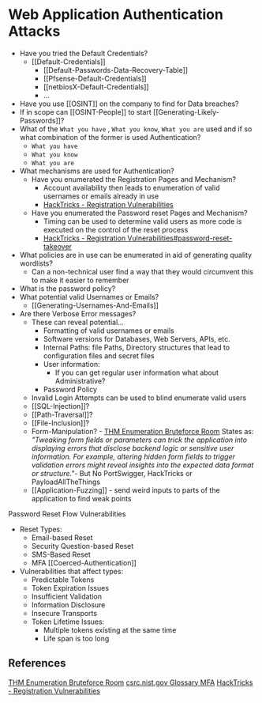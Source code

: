 # Web Application Authentication Attacks


- Have you tried the Default Credentials?
	- [[Default-Credentials]]
		- [[Default-Passwords-Data-Recovery-Table]]
		- [[Pfsense-Default-Credentials]]
		- [[netbiosX-Default-Credentials]]
		- ...
- Have you use [[OSINT]] on the company to find for Data breaches?
- If in scope can [[OSINT-People]] to start [[Generating-Likely-Passwords]]?
- What of the `What you have` , `What you know`, `What you are` used and if so what combination of the former is used  Authentication?
	- `What you have`  
	- `What you know`
	- `What you are` 
- What mechanisms are used for Authentication?
	- Have you enumerated the Registration Pages and Mechanism?
		- Account availability then leads to enumeration of valid usernames or emails already in use 
		- [HackTricks - Registration Vulnerabilities](https://book.hacktricks.xyz/pentesting-web/registration-vulnerabilities)
	- Have you enumerated the Password reset Pages and Mechanism?
		- Timing can be used to determine valid users as more code is executed on the control of the reset process
		- [HackTricks - Registration Vulnerabilities#password-reset-takeover](https://book.hacktricks.xyz/pentesting-web/registration-vulnerabilities#password-reset-takeover)
- What policies are in use can be enumerated in aid of generating quality wordlists?
	- Can a non-technical user find a way that they would circumvent this to make it easier to remember
- What is the password policy? 
- What potential valid Usernames or Emails?
	- [[Generating-Usernames-And-Emails]]
- Are there Verbose Error messages?
	- These can reveal potential...
		- Formatting of valid usernames or emails
		- Software versions for Databases, Web Servers, APIs, etc.
		- Internal Paths: file Paths, Directory structures that lead to configuration files and secret files
		- User information: 
			- If you can get regular user information what about Administrative?
		- Password Policy 
	- Invalid Login Attempts can be used to blind enumerate valid users
	- [[SQL-Injection]]?
	- [[Path-Traversal]]?
	- [[File-Inclusion]]?
	- Form-Manipulation? - [THM Enumeration Bruteforce Room](https://tryhackme.com/r/room/enumerationbruteforce) States as: *"Tweaking form fields or parameters can trick the application into displaying errors that disclose backend logic or sensitive user information. For example, altering hidden form fields to trigger validation errors might reveal insights into the expected data format or structure."*- But No PortSwigger, HackTricks or PayloadAllTheThings
	- [[Application-Fuzzing]] - send weird inputs to parts of the application to find weak points


Password Reset Flow Vulnerabilities
- Reset Types:
	- Email-based Reset
	- Security Question-based Reset
	- SMS-Based Reset
	- MFA [[Coerced-Authentication]]
- Vulnerabilities that affect types:
	- Predictable Tokens
	- Token Expiration Issues
	- Insufficient Validation
	- Information Disclosure
	- Insecure Transports
	- Token Lifetime Issues:
		- Multiple tokens existing at the same time
		- Life span is too long 


## References

[THM Enumeration Bruteforce Room](https://tryhackme.com/r/room/enumerationbruteforce)
[csrc.nist.gov Glossary MFA](https://csrc.nist.gov/glossary/term/multi_factor_authentication)
[HackTricks - Registration Vulnerabilities](https://book.hacktricks.xyz/pentesting-web/registration-vulnerabilities)